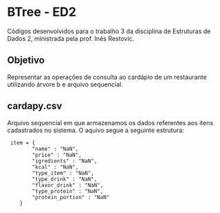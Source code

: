 # BTree - ED2
Códigos desenvolvidos para o trabalho 3 da disciplina de Estruturas de Dados 2, ministrada pela prof. Inês Restovic.

## Objetivo
Representar as operações de consulta ao cardápio de um restaurante utilizando árvore b e arquivo sequencial.

## cardapy.csv
Arquivo sequencial em que armazenamos os dados referentes aos itens cadastrados no sistema.
O aquivo segue a seguinte estrutura:
```
 item = {
        "name" : "NaN",
        "price" : "NaN",
        "igredients" : "NaN",
        "kcal" : "NaN",
        "type_item" : "NaN",
        "type_drink" : "NaN",
        "flavor_drink" : "NaN",
        "type_protein" : "NaN",
        "protein_portion" : "NaN"
    }
```
